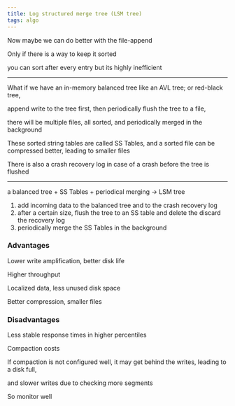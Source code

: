```yaml
---
title: Log structured merge tree (LSM tree)
tags: algo 
---
```


Now maybe we can do better with the file-append

Only if there is a way to keep it sorted 

you can sort after every entry but its highly inefficient 

---

What if we have an in-memory balanced tree like an AVL tree; or red-black tree, 

append write to the tree first, then periodically flush the tree to a file, 

there will be multiple files, all sorted, and periodically merged in the background

These sorted string tables are called SS Tables, and a sorted file can be compressed better, leading to smaller files 

There is also a crash recovery log in case of a crash before the tree is flushed 

---

a balanced tree + SS Tables + periodical merging -> LSM tree 

1. add incoming data to the balanced tree and to the crash recovery log 
2. after a certain size, flush the tree to an SS table and delete the discard the recovery log  
3. periodically merge the SS Tables in the background 

### Advantages 

Lower write amplification, better disk life 

Higher throughput 

Localized data, less unused disk space 

Better compression, smaller files 


### Disadvantages 

Less stable response times in higher percentiles 

Compaction costs 

If compaction is not configured well, 
it may get behind the writes, leading to a disk full, 

and slower writes due to checking more segments 

So monitor well   